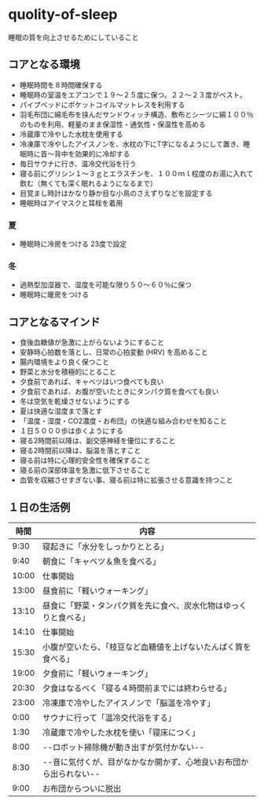 # quolity-of-sleep

睡眠の質を向上させるためにしていること



## コアとなる環境

* 睡眠時間を８時間確保する
* 睡眠時の室温をエアコンで１９～２５度に保つ。２２～２３度がベスト。
* パイプベッドにポケットコイルマットレスを利用する
* 羽毛布団に綿毛布を挟んだサンドウィッチ構造、敷布とシーツに綿１００％のものを利用、軽量のまま保湿性・通気性・保温性を高める
* 冷蔵庫で冷やした水枕を使用する
* 冷凍庫で冷やしたアイスノンを、水枕の下にT字になるようにして置き、睡眠時に首～背中を効果的に冷却する
* 毎日サウナに行き、温冷交代浴を行う
* 寝る前にグリシン１～３ｇとエラスチンを、１００ｍｌ程度のお湯に入れて飲む（無くても深く眠れるようになるまで）
* 目覚まし時計はかなり静か目な小鳥のさえずりなどを設定する
* 睡眠時はアイマスクと耳栓を着用

### 夏
* 睡眠時に冷房をつける 23度で設定


### 冬

* 過熱型加湿器で、湿度を可能な限り５０～６０％に保つ
* 睡眠時に暖房をつける


## コアとなるマインド

* 食後血糖値が急激に上がらないようにすること
* 安静時心拍数を落とし、日常の心拍変動 (HRV) を高めること
* 腸内環境をより良く保つこと
* 野菜と水分を積極的にとること
* 夕食前であれば、キャベツはいつ食べても良い
* 夕食前であれば、お腹が空いたときにタンパク質を食べても良い
* 冬は空気を乾燥させないようにする
* 夏は快適な湿度まで落とす
* 「温度・湿度・CO2濃度・お布団」の快適な組み合わせを知ること
* １日５０００歩は歩くようにする
* 寝る2時間前以降は、副交感神経を優位にすること
* 寝る2時間前以降は、脳温を落とすこと
* 寝る前は特に心理的安全性を確保すること
* 寝る前の深部体温を急激に低下させること
* 血管を収縮させすぎない事、寝る前は特に拡張させる意識を持つこと


## １日の生活例

| 時間  | 内容                                                         |
| ----- | ------------------------------------------------------------ |
| 9:30 | 寝起きに「水分をしっかりととる」                            |
| 9:40 | 朝食に「キャベツ＆魚を食べる」                           |
| 10:00 | 仕事開始                                                     |
| 13:00 | 昼食前に「軽いウォーキング」                       |
| 13:10 | 昼食に「野菜・タンパク質を先に食べ、炭水化物はゆっくりと食べる」 |
| 14:10 | 仕事開始                                                     |
| 15:30 | 小腹が空いたら、「枝豆など血糖値を上げないたんぱく質を食べる」          |
| 19:00 | 夕食前に「軽いウォーキング」                                 |
| 20:30 | 夕食はなるべく「寝る４時間前までには終わらせる」                     |
| 23:00 | 冷凍庫で冷やしたアイスノンで「脳温を冷やす」 |
| 0:00 | サウナに行って「温冷交代浴をする」                                   |
| 1:30  | 冷蔵庫で冷やした水枕を使い「寝床につく」           |
| 8:00  | --ロボット掃除機が動き出すが気付かない--           |
| 8:30  | --音に気付くが、目がなかなか開かず、心地良いお布団から出られない--            |
| 9:00  | お布団からついに脱出           |


